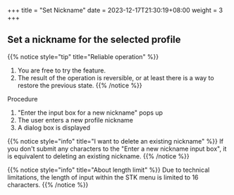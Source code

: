 +++
title = "Set Nickname"
date =  2023-12-17T21:30:19+08:00
weight = 3
+++

## Set a nickname for the selected profile

{{% notice style="tip" title="Reliable operation" %}}
1. You are free to try the feature.
2. The result of the operation is reversible, or at least there is a way to restore the previous state.
{{% /notice %}}

Procedure

1. "Enter the input box for a new nickname" pops up
2. The user enters a new profile nickname
3. A dialog box is displayed

{{% notice style="info" title="I want to delete an existing nickname" %}}
If you don't submit any characters to the "Enter a new nickname input box", it is equivalent to deleting an existing nickname.
{{% /notice %}}

{{% notice style="info" title="About length limit" %}}
Due to technical limitations, the length of input within the STK menu is limited to 16 characters.
{{% /notice %}}
